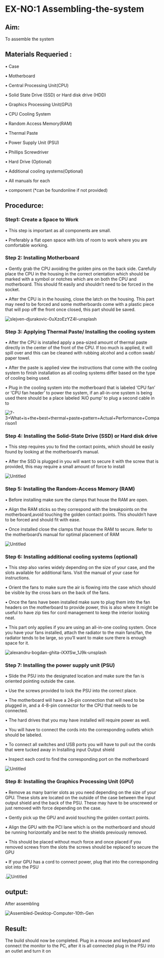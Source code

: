# EX-NO:1 Assembling-the-system
## Aim:
   To assemble the system 
## Materials Requeried :
 • Case
 
 • Motherboard
 
 • Central Processing Unit(CPU)
 
 • Solid State Drive (SSD) or Hard disk drive (HDD)
 
 • Graphics Processing Unit(GPU)
 
 • CPU Cooling System
 
 • Random Access Memory(RAM)
 
 • Thermal Paste
 
 • Power Supply Unit (PSU)
 
 • Phillips Screwdriver
 
 • Hard Drive (Optional)
 
 • Additional cooling systems(Optional)
 
 • All manuals for each
 
 
 • component (*can be foundonline if not provided)
 
## Procedurce:
   
### Step1: Create a Space to Work
  • This step is important as all components are small.
  
  • Preferably a flat open space with lots of room to work where you are comfortable working.
### Step 2: Installing Motherboard

  • Gently grab the CPU avoiding the golden pins on the back side. Carefully place the CPU in the housing in the correct orientation which should be marked with a symbol or notches which are on both the CPU and motherboard. This should fit easily and shouldn’t need to be forced in the socket.
  
  • After the CPU is in the housing, close the latch on the housing. This part may need to be forced and some motherboards come with a plastic piece that will pop off the front once closed, this part should be saved.
  
 ![slejven-djurakovic-0uXzoEzYZ4I-unsplash](https://github.com/praveenst13/Assembling-the-system/assets/118787793/e62bc316-966b-491d-9687-25780a7bbc82)
 
### Step 3: Applying Thermal Paste/ Installing the cooling system
   • After the CPU is installed apply a pea-sized amount of thermal paste directly in the center of the front of the CPU. If too much is applied, it will spill over and this can be cleaned with rubbing alcohol and a cotton swab/ paper towel.
   
   • After the paste is applied view the instructions that come with the cooling system to finish installation as all cooling systems differ based on the type of cooling being used.
   
   • Plug in the cooling system into the motherboard that is labeled ‘CPU fan’ or ‘CPU fan header’ to power the system, if an all-in-one system is being used there should be a place labeled ‘AIO pump’ to plug a second cable in to
   
 ![7-3+What+is+the+best+thermal+paste+pattern+Actual+Performance+Comparison1](https://github.com/praveenst13/Assembling-the-system/assets/118787793/751a41be-5fbe-4887-a0d2-bb2f840c02de)

### Step 4: Installing the Solid-State Drive (SSD) or Hard disk drive

   • This step requires you to find the contact points, which should be easily found by looking at the motherboard’s manual.
   
   • After the SSD is plugged in you will want to secure it with the screw that is provided, this may require a small amount of force to install
   
   ![Untitled](https://github.com/praveenst13/Assembling-the-system/assets/118787793/91d33ef9-a690-41a3-988a-650bddc7d940)

   
### Step 5: Installing the Random-Access Memory (RAM)
   • Before installing make sure the clamps that house the RAM are open.
   
   • Align the RAM sticks so they correspond with the breakpoints on the motherboard,avoid touching the golden contact points. This shouldn’t have to be forced and should fit with ease.
   
   • Once installed close the clamps that house the RAM to secure. Refer to the motherboard’s manual for optimal placement of RAM
   
   ![Untitled](https://github.com/praveenst13/Assembling-the-system/assets/118787793/78b4b85d-7378-47b4-86c2-061860b55a94)

### Step 6: Installing additional cooling systems (optional)
   • This step also varies widely depending on the size of your case, and the slots available for additional fans. Visit the manual of your case for instructions.
   
   • Orient the fans to make sure the air is flowing into the case which should be visible by the cross bars on the back of the fans.
   
   • Once the fans have been installed make sure to plug them into the fan headers on the motherboard to provide power, this is also where it might be useful to have zip ties for cord management to keep the interior looking neat.
   
   • This part only applies if you are using an all-in-one cooling system. Once you have your fans installed, attach the radiator to the main fans/fan, the radiator tends to be large, so you’ll want to make sure there is enough space for it.
   
   ![alexandru-bogdan-ghita-iXXfSw_1J9k-unsplash](https://github.com/praveenst13/Assembling-the-system/assets/118787793/7eb5f9b0-cbc4-4b22-b29d-7a92660cd8fe)
### Step 7: Installing the power supply unit (PSU)

   • Slide the PSU into the designated location and make sure the fan is oriented pointing outside the case.
   
   • Use the screws provided to lock the PSU into the correct place.
   
   • The motherboard will have a 24-pin connection that will need to be plugged in, and a 4-8-pin connector for the CPU that needs to be connected.
   
   • The hard drives that you may have installed will require power as well.
   
   • You will have to connect the cords into the corresponding outlets which should be labeled.
   
   • To connect all switches and USB ports you will have to pull out the cords that were tucked away in Installing input Output shield 
   
   • Inspect each cord to find the corresponding port on the motherboard
   
   ![Untitled](https://github.com/praveenst13/Assembling-the-system/assets/118787793/ef5cb6d1-93ba-4224-8565-fd7a6ddeddf5)

### Step 8: Installing the Graphics Processing Unit (GPU)
   • Remove as many barrier slots as you need depending on the size of your GPU. These slots are located on the outside of the case between the input output shield and the back of the PSU. These may have to be unscrewed or just removed with force depending on the case.
   
   
   • Gently pick up the GPU and avoid touching the golden contact points.
   
   • Align the GPU with the PCI lane which is on the motherboard and should be running horizontally and be next to the shields previously removed.
   
   • This should be placed without much force and once placed if you removed screws from the slots the screws should be replaced to secure the GPU

   
   • If your GPU has a cord to connect power, plug that into the corresponding slot into the PSU
   
   .![Untitled](https://github.com/praveenst13/Assembling-the-system/assets/118787793/a8302f36-bd18-4174-9e60-46f251948a00)
## output:

After assembling 

![Assembled-Desktop-Computer-10th-Gen](https://github.com/praveenst13/Assembling-the-system/assets/118787793/efcb02a0-5d34-4df3-a4e7-8d8bbb7ce6dc)

## Result:
 The build should now be completed. Plug in a mouse and keyboard and connect the monitor to the PC, after it is all connected plug in the PSU into an outlet and turn it on
